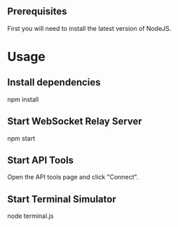 ## Prerequisites
First you will need to install the latest version of NodeJS.
# Usage
## Install dependencies
npm install
## Start WebSocket Relay Server
npm start
## Start API Tools
Open the API tools page and click "Connect".
## Start Terminal Simulator
node terminal.js
